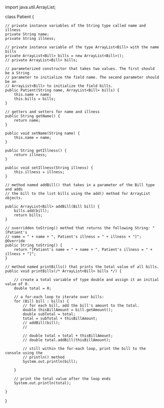 import java.util.ArrayList;

class Patient {

    // private instance variables of the String type called name and illness
    private String name;
    private String illness;

    // private instance variable of the type ArrayList<Bill> with the name bills
    private ArrayList<Bill> bills = new ArrayList<Bill>();
    // private ArrayList<Bill> bills;

    // parameterized constructor that takes two values. The first should be a String
    // parameter to initialize the field name. The second parameter should be an
    // ArrayList<Bill> to initialize the field bills.
    public Patient(String name, ArrayList<Bill> bills) {
        this.name = name;
        this.bills = bills;
    }

    // getters and setters for name and illness
    public String getName() {
        return name;
    }

    public void setName(String name) {
        this.name = name;
    }

    public String getIllness() {
        return illness;
    }

    public void setIllness(String illness) {
        this.illness = illness;
    }

    // method named addBill() that takes in a parameter of the Bill type and adds
    // the bill to the list bills using the add() method for ArrayList objects.

    public ArrayList<Bill> addBill(Bill bill) {
        bills.add(bill);
        return bills;
    }

    // overridden toString() method that returns the following String: "[Patient's
    // name = " + name + ", Patient's illness = " + illness + "]";
    @Override
    public String toString() {
        return "[Patient's name = " + name + ", Patient's illness = " + illness + "]";
    }

    // method named printBills() that prints the total value of all bills.
    public void printBills(/* ArrayList<Bill> bills */) {

        // create a total variable of type double and assign it an initial value of 0.
        double total = 0;

        // a for-each loop to iterate over bills:
        for (Bill bill : bills) {
            // for each bill, add the bill's amount to the total.
            double thisBillAmount = bill.getAmount();
            double subTotal = total;
            total = subTotal + thisBillAmount;
            // addBill(bill);
            //

            // double total = total + thisBillAmount;
            // double total.addBill(thisBillAmount);

            // still within the for-each loop, print the bill to the console using the
            // println() method
            System.out.println(bill);

        }

        // print the total value after the loop ends
        System.out.println(total);

    }

}